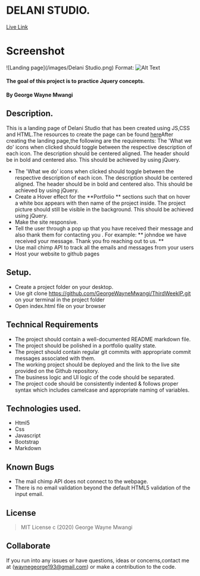 # DELANI STUDIO.
[Live Link](https://georgewaynemwangi.github.io/ThirdWeekIP/)
# Screenshot
![Landing page](/images/Delani Studio.png)
Format: ![Alt Text](url)
#### The goal of this project is to practice Jquery concepts.
#### By George Wayne Mwangi
## Description.
This is a landing page of Delani Studio that has been created using JS,CSS and HTML.The resources to create the page can be found [here](https://github.com/jonnygovish/IP3)After creating the landing page,the following are the requirements: The 'What we do'  icons when clicked should toggle between the respective description of each icon. The description should be centered aligned. The header should be in bold and centered also. This should be achieved by using jQuery. 
* The 'What we do'  icons when clicked should toggle between the respective description of each icon. The description should be centered aligned. The header should be in bold and centered also. This should be achieved by using jQuery.
* Create a Hover effect for the **Portfolio ** sections such that on hover a white box appears with then name of the project inside. The project picture should still be visible in the background. This should be achieved using jQuery.
* Make the site responsive.
* Tell the user through a pop up that you have received their message and also thank them for contacting you . For example: ** johndoe we have received your message. Thank you fro reaching out to us. **
* Use mail chimp API to track all the emails and messages from your users
* Host your website to github pages

## Setup.
 * Create a project folder on your desktop.
* Use git clone https://github.com/GeorgeWayneMwangi/ThirdWeekIP.git on your terminal in the project folder
* Open index.html file on your browser
## Technical Requirements
* The project should contain a well-documented README markdown file.
* The project should be polished in a portfolio quality state.
* The project should contain regular git commits with appropriate commit messages associated with them.
* The working project should be deployed and the link to the live site provided on the Github repository.
* The business logic and UI logic of the code should be separated.
* The project code should be consistently indented & follows proper syntax which includes camelcase and appropriate naming of variables.


## Technologies used.
  * Html5
  * Css
  * Javascript
  * Bootstrap
  * Markdown
  

## Known Bugs
* The mail chimp API does not connect to the webpage.
* There is no email validation beyond the default HTML5 validation of the input email.

## License
> MIT License c (2020) George Wayne Mwangi 

## Collaborate
If you run into any issues or have questions, ideas or concerns,contact me at (waynegeorge193@gmail.com)  or make a contribution to the code.

